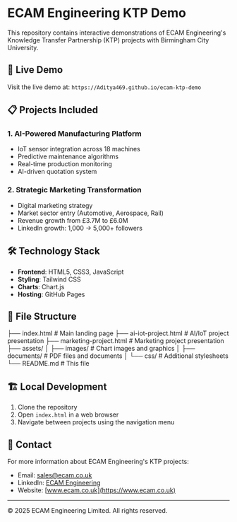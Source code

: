 # ECAM Engineering KTP Demo

This repository contains interactive demonstrations of ECAM Engineering's Knowledge Transfer Partnership (KTP) projects with Birmingham City University.

## 🚀 Live Demo

Visit the live demo at: `https://Aditya469.github.io/ecam-ktp-demo`

## 📋 Projects Included

### 1. AI-Powered Manufacturing Platform
- IoT sensor integration across 18 machines
- Predictive maintenance algorithms
- Real-time production monitoring
- AI-driven quotation system

### 2. Strategic Marketing Transformation
- Digital marketing strategy
- Market sector entry (Automotive, Aerospace, Rail)
- Revenue growth from £3.7M to £6.0M
- LinkedIn growth: 1,000 → 5,000+ followers

## 🛠 Technology Stack

- **Frontend**: HTML5, CSS3, JavaScript
- **Styling**: Tailwind CSS
- **Charts**: Chart.js
- **Hosting**: GitHub Pages

## 📁 File Structure
├── index.html # Main landing page
├── ai-iot-project.html # AI/IoT project presentation
├── marketing-project.html # Marketing project presentation
├── assets/
│ ├── images/ # Chart images and graphics
│ ├── documents/ # PDF files and documents
│ └── css/ # Additional stylesheets
└── README.md # This file


## 🏗 Local Development

1. Clone the repository
2. Open `index.html` in a web browser
3. Navigate between projects using the navigation menu

## 📧 Contact

For more information about ECAM Engineering's KTP projects:
- Email: sales@ecam.co.uk
- LinkedIn: [ECAM Engineering](https://linkedin.com/company/ecam-engineering-limited)
- Website: [www.ecam.co.uk](https://www.ecam.co.uk)

---

© 2025 ECAM Engineering Limited. All rights reserved.
